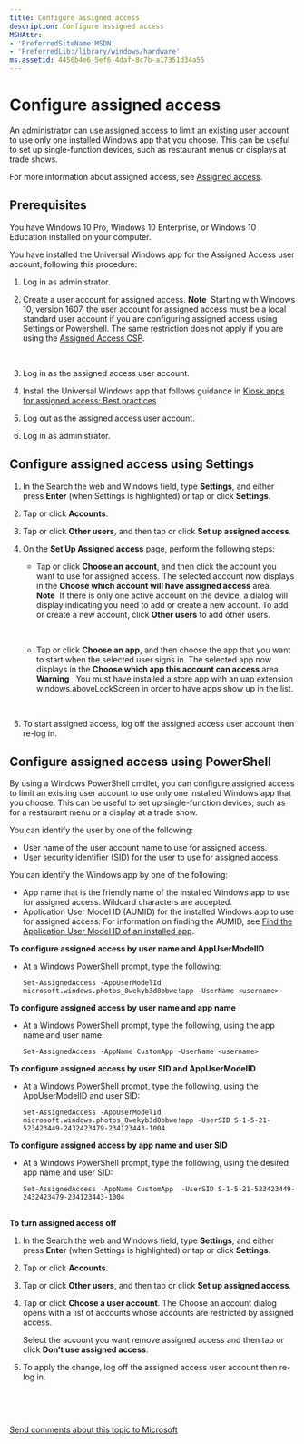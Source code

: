 ```yaml
---
title: Configure assigned access
description: Configure assigned access
MSHAttr:
- 'PreferredSiteName:MSDN'
- 'PreferredLib:/library/windows/hardware'
ms.assetid: 4456b4e6-5ef6-4daf-8c7b-a17351d34a55
---
```


# Configure assigned access


An administrator can use assigned access to limit an existing user account to use only one installed Windows app that you choose. This can be useful to set up single-function devices, such as restaurant menus or displays at trade shows.

For more information about assigned access, see [Assigned access](assigned-access.md).

## Prerequisites


You have Windows 10 Pro, Windows 10 Enterprise, or Windows 10 Education installed on your computer.

You have installed the Universal Windows app for the Assigned Access user account, following this procedure:

1.  Log in as administrator.
2.  Create a user account for assigned access.
    **Note**  Starting with Windows 10, version 1607, the user account for assigned access must be a local standard user account if you are configuring assigned access using Settings or Powershell. The same restriction does not apply if you are using the [Assigned Access CSP](https://msdn.microsoft.com/en-us/library/windows/hardware/mt158258.aspx).

     

3.  Log in as the assigned access user account.
4.  Install the Universal Windows app that follows guidance in [Kiosk apps for assigned access: Best practices](https://msdn.microsoft.com/en-us/windows/hardware/drivers/partnerapps/create-a-kiosk-app-for-assigned-access).
5.  Log out as the assigned access user account.
6.  Log in as administrator.

## Configure assigned access using Settings


1.  In the Search the web and Windows field, type **Settings**, and either press **Enter** (when Settings is highlighted) or tap or click **Settings**.
2.  Tap or click **Accounts**.
3.  Tap or click **Other users**, and then tap or click **Set up assigned access**.
4.  On the **Set Up Assigned access** page, perform the following steps:

    -   Tap or click **Choose an account**, and then click the account you want to use for assigned access. The selected account now displays in the **Choose which account will have assigned access** area.
        **Note**  If there is only one active account on the device, a dialog will display indicating you need to add or create a new account. To add or create a new account, click **Other users** to add other users.

         

    -   Tap or click **Choose an app**, and then choose the app that you want to start when the selected user signs in. The selected app now displays in the **Choose which app this account can access** area.
        **Warning**  
        You must have installed a store app with an uap extension windows.aboveLockScreen in order to have apps show up in the list.

         

5.  To start assigned access, log off the assigned access user account then re-log in.

## Configure assigned access using PowerShell


By using a Windows PowerShell cmdlet, you can configure assigned access to limit an existing user account to use only one installed Windows app that you choose. This can be useful to set up single-function devices, such as for a restaurant menu or a display at a trade show.

You can identify the user by one of the following:

-   User name of the user account name to use for assigned access.
-   User security identifier (SID) for the user to use for assigned access.

You can identify the Windows app by one of the following:

-   App name that is the friendly name of the installed Windows app to use for assigned access. Wildcard characters are accepted.
-   Application User Model ID (AUMID) for the installed Windows app to use for assigned access. For information on finding the AUMID, see [Find the Application User Model ID of an installed app](find-the-application-user-model-id-of-an-installed-app.md).

**To configure assigned access by user name and AppUserModelID**

-   At a Windows PowerShell prompt, type the following:

    ``` syntax
    Set-AssignedAccess -AppUserModelId microsoft.windows.photos_8wekyb3d8bbwe!app -UserName <username>
    ```

**To configure assigned access by user name and app name**

-   At a Windows PowerShell prompt, type the following, using the app name and user name:

    ``` syntax
    Set-AssignedAccess -AppName CustomApp -UserName <username>
    ```

**To configure assigned access by user SID and AppUserModelID**

-   At a Windows PowerShell prompt, type the following, using the AppUserModelID and user SID:

    ``` syntax
    Set-AssignedAccess -AppUserModelId microsoft.windows.photos_8wekyb3d8bbwe!app -UserSID S-1-5-21-523423449-2432423479-234123443-1004
    ```

**To configure assigned access by app name and user SID**

-   At a Windows PowerShell prompt, type the following, using the desired app name and user SID:

    ``` syntax
    Set-AssignedAccess -AppName CustomApp  -UserSID S-1-5-21-523423449-2432423479-234123443-1004
    ```

## <a href="" id="turn-off-aa"></a>


**To turn assigned access off**

1.  In the Search the web and Windows field, type **Settings**, and either press **Enter** (when Settings is highlighted) or tap or click **Settings**.
2.  Tap or click **Accounts**.
3.  Tap or click **Other users**, and then tap or click **Set up assigned access**.
4.  Tap or click **Choose a user account**. The Choose an account dialog opens with a list of accounts whose accounts are restricted by assigned access.

    Select the account you want remove assigned access and then tap or click **Don’t use assigned access**.

5.  To apply the change, log off the assigned access user account then re-log in.

 

 

[Send comments about this topic to Microsoft](mailto:wsddocfb@microsoft.com?subject=Documentation%20feedback%20%5Bp_enterprise_customizations\p_enterprise_customizations%5D:%20Configure%20assigned%20access%20%20RELEASE:%20%2810/17/2016%29&body=%0A%0APRIVACY%20STATEMENT%0A%0AWe%20use%20your%20feedback%20to%20improve%20the%20documentation.%20We%20don't%20use%20your%20email%20address%20for%20any%20other%20purpose,%20and%20we'll%20remove%20your%20email%20address%20from%20our%20system%20after%20the%20issue%20that%20you're%20reporting%20is%20fixed.%20While%20we're%20working%20to%20fix%20this%20issue,%20we%20might%20send%20you%20an%20email%20message%20to%20ask%20for%20more%20info.%20Later,%20we%20might%20also%20send%20you%20an%20email%20message%20to%20let%20you%20know%20that%20we've%20addressed%20your%20feedback.%0A%0AFor%20more%20info%20about%20Microsoft's%20privacy%20policy,%20see%20http://privacy.microsoft.com/en-us/default.aspx. "Send comments about this topic to Microsoft")




